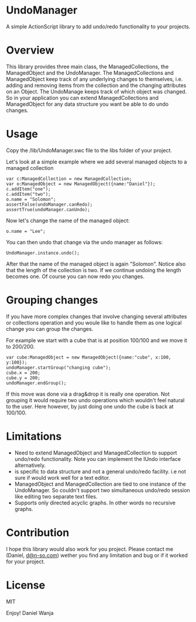 UndoManager
===========

A simple ActionScript library to add undo/redo functionality to your projects.

Overview
========

This library provides three main class, the ManagedCollections, the ManagedObject and the UndoManager. The ManagedCollections and ManagedObject keep track of any underlying changes to themselves, i.e. adding and removing items from the collection and the changing attributes on an Object. The UndoManage keeps track of which object was changed. So in your application you can extend ManagedCollections and ManagedObject for any data structure you want be able to do undo changes.

Usage
=====

Copy the /lib/UndoManager.swc file to the libs folder of your project.

Let's look at a simple example where we add several managed objects to a managed collection

    var c:ManagedCollection = new ManagedCollection;
    var o:ManagedObject = new ManagedObject({name:"Daniel"});
    c.addItem("one");
    c.addItem("two");
    o.name = "Solomon";
    assertFalse(undoManager.canRedo);
    assertTrue(undoManager.canUndo);

Now let's change the name of the managed object:

    o.name = "Lee";

You can then undo that change via the undo manager as follows:

    UndoManager.instance.undo();


After that the name of the managed object is again "Solomon". Notice also that the length of the collection is two. If we continue undoing the length becomes one. Of course you can now redo you changes.

Grouping changes
================

If you have more complex changes that involve changing several attributes or collections operation and you woule like to handle them as one logical change you can group the changes.

For example we start with a cube that is at position 100/100 and we move it to 200/200.

    var cube:ManagedObject = new ManagedObject({name:"cube", x:100, y:100});
    undoManager.startGroup("changing cube");
    cube.x = 200;
    cube.y = 200;
    undoManager.endGroup();

If this move was done via a drag&drop it is really one operation. Not grouping it would require two undo operations which wouldn't feel natural to the user. Here however, by just doing one undo the cube is back at 100/100.

Limitations
===========

- Need to extend ManagedObject and ManagedCollection to support undo/redo functionality. Note you can implement the IUndo interface alternatively.
- is specific to data structure and not a general undo/redo facility. i.e not sure if would work well for a text editor. 
- ManagedObject and ManagedCollection are tied to one instance of the UndoManager. So couldn't support two simultaneous undo/redo session like editing two separate text files.
- Supports only directed acyclic graphs. In other words no recursive graphs.

Contribution
============

I hope this library would also work for you project. Please contact me (Daniel, d@n-so.com) wether you find any limitation and bug or if it worked for your project.

License
=======

MIT

Enjoy!
Daniel Wanja